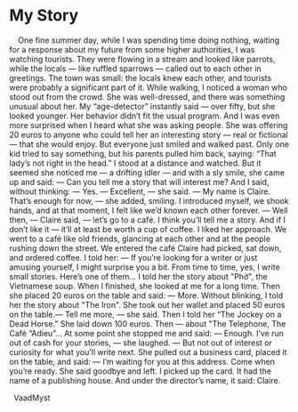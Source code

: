# My Story
 
 
One fine summer day, while I was spending time doing nothing, waiting for a response about my future
from some higher authorities, I was watching tourists.
They were flowing in a stream and looked like parrots, while the locals — like ruffled sparrows — called
out to each other in greetings.
The town was small: the locals knew each other, and tourists were probably a significant part of it.
While walking, I noticed a woman who stood out from the crowd.
She was well-dressed, and there was something unusual about her.
My “age-detector” instantly said — over fifty, but she looked younger.
Her behavior didn’t fit the usual program.
And I was even more surprised when I heard what she was asking people.
She was offering 20 euros to anyone who could tell her an interesting story — real or fictional — that
she would enjoy.
But everyone just smiled and walked past.
Only one kid tried to say something, but his parents pulled him back, saying: “That lady’s not right in the
head.”
I stood at a distance and watched.
But it seemed she noticed me — a drifting idler — and with a sly smile, she came up and said:
— Can you tell me a story that will interest me?
And I said, without thinking:
— Yes.
— Excellent, — she said. — My name is Claire. That’s enough for now, — she added, smiling.
I introduced myself, we shook hands, and at that moment, I felt like we’d known each other forever.
— Well then, — Claire said, — let’s go to a café. I think you’ll tell me a story. And if I don’t like it — it’ll at
least be worth a cup of coffee.
I liked her approach.
We went to a café like old friends, glancing at each other and at the people rushing down the street.
We entered the café Claire had picked, sat down, and ordered coffee.
I told her:
— If you’re looking for a writer or just amusing yourself, I might surprise you a bit. From time to time,
yes, I write small stories. Here’s one of them…
I told her the story about "Phở", the Vietnamese soup.
When I finished, she looked at me for a long time.
Then she placed 20 euros on the table and said:
— More.
Without blinking, I told her the story about "The Iron".
She took out her wallet and placed 50 euros on the table.— Tell me more, — she said.
Then I told her “The Jockey on a Dead Horse.”
She laid down 100 euros.
Then — about "The Telephone, The Café “Adieu”…
At some point she stopped me and said:
— Enough. I’ve run out of cash for your stories, — she laughed.
— But not out of interest or curiosity for what you’ll write next.
She pulled out a business card, placed it on the table, and said:
— I’m waiting for you at this address. Come when you’re ready.
She said goodbye and left.
I picked up the card.
It had the name of a publishing house.
And under the director’s name, it said: Claire.


 
VaadMyst 
